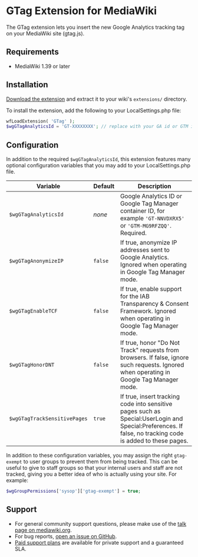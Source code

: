 # GTag Extension for MediaWiki

The GTag extension lets you insert the new Google Analytics
tracking tag on your MediaWiki site (gtag.js).

## Requirements

- MediaWiki 1.39 or later

## Installation

[Download the extension][1] and extract it to your wiki's `extensions/` directory.

To install the extension, add the following to your LocalSettings.php file:
```php
wfLoadExtension( 'GTag' );
$wgGTagAnalyticsId = 'GT-XXXXXXXX'; // replace with your GA id or GTM id
```

## Configuration

In addition to the required `$wgGTagAnalyticsId`, this extension
features many optional configuration variables that you may add
to your LocalSettings.php file.

| Variable                     | Default | Description                                                                                                                                               |
|------------------------------|---------|-----------------------------------------------------------------------------------------------------------------------------------------------------------|
| `$wgGTagAnalyticsId`         | _none_  | Google Analytics ID or Google Tag Manager container ID, for example `'GT-NNVDXRX5'` or `'GTM-MG9RFZQQ'`. Required.                                        |
| `$wgGTagAnonymizeIP`         | `false` | If true, anonymize IP addresses sent to Google Analytics. Ignored when operating in Google Tag Manager mode.                                              |
| `$wgGTagEnableTCF`           | `false` | If true, enable support for the IAB Transparency & Consent Framework. Ignored when operating in Google Tag Manager mode.                                  |
| `$wgGTagHonorDNT`            | `false` | If true, honor "Do Not Track" requests from browsers. If false, ignore such requests. Ignored when operating in Google Tag Manager mode.                  |
| `$wgGTagTrackSensitivePages` | `true`  | If true, insert tracking code into sensitive pages such as Special:UserLogin and Special:Preferences. If false, no tracking code is added to these pages. |

In addition to these configuration variables, you may assign the
right `gtag-exempt` to user groups to prevent them from being
tracked. This can be useful to give to staff groups so that your
internal users and staff are not tracked, giving you a better
idea of who is actually using your site. For example:
```php
$wgGroupPermissions['sysop']['gtag-exempt'] = true;
```

## Support

- For general community support questions, please make use of the [talk page on mediawiki.org][2].
- For bug reports, [open an issue on GitHub][3].
- [Paid support plans][4] are available for private support and a guaranteed SLA.

[1]: https://github.com/SkizNet/mediawiki-GTag/archive/refs/heads/master.zip
[2]: https://www.mediawiki.org/wiki/Extension_talk:GTag
[3]: https://github.com/SkizNet/mediawiki-GTag/issues
[4]: https://store.skizzerz.net/store/mediawiki-support
